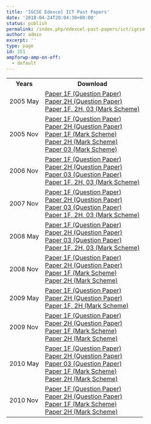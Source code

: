 ```yaml
---
title: 'IGCSE Edexcel ICT Past Papers'
date: '2018-04-24T20:04:30+00:00'
status: publish
permalink: /index.php/edexcel-past-papers/ict/igcse
author: admin
excerpt: ''
type: page
id: 151
ampforwp-amp-on-off:
  - default
---
```


<table class="table table-pastpapers">
  <tbody>
  <tr>
    <th>Years</th>
    <th>Download</th>
  </tr>
  <tr>
    <td>2005 May</td>
    <td>
          <a href="https://www.dropbox.com/s/1nyz37n4xn3jbbr/4385-1F.pdf?dl=1">Paper 1F (Question Paper)</a><br/>
          <a href="https://www.dropbox.com/s/zj5hguu9wtagxub/4385-2H.pdf?dl=1">Paper 2H (Question Paper)</a><br/>
          <a href="https://www.dropbox.com/s/ser1xcoyq29oi0r/IGCSE%20ICT%204385%20Mark%20Scheme.pdf?dl=1">Paper 1F, 2H, 03 (Mark Scheme)</a>
    </td>
  </tr>
  <tr>
    <td>2005 Nov</td>
    <td>
          <a href="https://www.dropbox.com/s/8czbkg04faxn23i/4385-1F.pdf?dl=1">Paper 1F (Question Paper)</a><br/>
          <a href="https://www.dropbox.com/s/rfgnwffzb8cftb6/4385-2H.pdf?dl=1">Paper 2H (Question Paper)</a><br/>
          <a href="https://www.dropbox.com/s/y97afu43ctqbh8t/IGCSE%20ICT%204385%20Mark%20Scheme%20P1F%20Nov%2005%20FINAL.pdf?dl=1">Paper 1F (Mark Scheme)</a><br/>
          <a href="https://www.dropbox.com/s/p94ebxeh34r5g4v/IGCSE%20ICT%204385%20Mark%20Scheme%20P2H%20Nov%2005%20FINAL.pdf?dl=1">Paper 2H (Mark Scheme)</a><br/>
          <a href="https://www.dropbox.com/s/4klt514cq33tgk1/IGCSE%20ICT%20Case%20Study%20%20P03.pdf?dl=1">Paper 03 (Mark Scheme)</a>
    </td>
  </tr>
  <tr>
    <td>2006 Nov</td>
    <td>
          <a href="https://www.dropbox.com/s/31kruxqx1hk8ani/4385-1F.pdf?dl=1">Paper 1F (Question Paper)</a><br/>
          <a href="https://www.dropbox.com/s/ahnb8assx615k78/4385-2H.pdf?dl=1">Paper 2H (Question Paper)</a><br/>
          <a href="https://www.dropbox.com/s/hbv0nkosdrs362w/4385-03.pdf?dl=1">Paper 03 (Question Paper)</a><br/>
          <a href="https://www.dropbox.com/s/ogkbmjt8kk6z35d/Mark_Scheme_4385_Nov%202006.pdf?dl=1">Paper 1F, 2H, 03 (Mark Scheme)</a>
    </td>
  </tr>
  <tr>
    <td>2007 Nov</td>
    <td>
          <a href="https://www.dropbox.com/s/wr0n466u193xnpm/4385-1F.pdf?dl=1">Paper 1F (Question Paper)</a><br/>
          <a href="https://www.dropbox.com/s/cpwn2j12c7g2c4j/4385-2H.pdf?dl=1">Paper 2H (Question Paper)</a><br/>
          <a href="https://www.dropbox.com/s/gog1g45ovowrqck/4385-03.pdf?dl=1">Paper 03 (Question Paper)</a><br/>
          <a href="https://www.dropbox.com/s/yos3zwnyoxx9uhr/325951_4385_IGCSE_ICT_msc_20070104.pdf?dl=1">Paper 1F, 2H, 03 (Mark Scheme)</a>
    </td>
  </tr>
  <tr>
    <td>2008 May</td>
    <td>
          <a href="https://www.dropbox.com/s/4ejeti44drj0vgd/4385-1F.pdf?dl=1">Paper 1F (Question Paper)</a><br/>
          <a href="https://www.dropbox.com/s/midazbo8ityyyy1/4385-2H.pdf?dl=1">Paper 2H (Question Paper)</a><br/>
          <a href="https://www.dropbox.com/s/k84kqwz9hem1gos/4385-03.pdf?dl=1">Paper 03 (Question Paper)</a><br/>
          <a href="https://www.dropbox.com/s/ctqm7zodpa5btvv/4385_IGCSE_ICT__msc_.pdf?dl=1">Paper 1F, 2H, 03 (Mark Scheme)</a>
    </td>
  </tr>
  <tr>
    <td>2008 Nov</td>
    <td>
          <a href="https://www.dropbox.com/s/87rb1ztdweppwf3/4385_1F_que_20081107.pdf?dl=1">Paper 1F (Question Paper)</a><br/>
          <a href="https://www.dropbox.com/s/e34odqvymhr32ff/4385_2H_que_20081107.pdf?dl=1">Paper 2H (Question Paper)</a><br/>
          <a href="https://www.dropbox.com/s/kxn7630c2yqdci7/4385_1F_rms_20090114.pdf?dl=1">Paper 1F (Mark Scheme)</a><br/>
          <a href="https://www.dropbox.com/s/r50rquxbea0ncio/4385_2H_rms_20090114.pdf?dl=1">Paper 2H (Mark Scheme)</a>
    </td>
  </tr>
  <tr>
    <td>2009 May</td>
    <td>
          <a href="https://www.dropbox.com/s/7jk77u4prh05y8b/4385-1F%20Information%20and%20Communication%20Tec.pdf?dl=1">Paper 1F (Question Paper)</a><br/>
          <a href="https://www.dropbox.com/s/lwqxiarz4adgkfg/4385-2H%20Information%20and%20Communication%20Tec.pdf?dl=1">Paper 2H (Question Paper)</a><br/>
          <a href="https://www.dropbox.com/s/l3vjmrtzjyksmu9/iGCSE%20ICT.pdf?dl=1">Paper 1F, 2H (Mark Scheme)</a>
    </td>
  </tr>
  <tr>
    <td>2009 Nov</td>
    <td>
          <a href="https://www.dropbox.com/s/w00z0mior9ps05z/4385_1F_que_20091105.pdf?dl=1">Paper 1F (Question Paper)</a><br/>
          <a href="https://www.dropbox.com/s/hzq2ddzmi14xio9/4385_2H_que_20091105.pdf?dl=1">Paper 2H (Question Paper)</a><br/>
          <a href="https://www.dropbox.com/s/8ztd0i2f9zzotqv/4385_1F_msc_20091215.pdf?dl=1">Paper 1F (Mark Scheme)</a><br/>
          <a href="https://www.dropbox.com/s/czdb1r4qza70vzk/4385_2H_msc_20091130.pdf?dl=1">Paper 2H (Mark Scheme)</a>
    </td>
  </tr>
  <tr>
    <td>2010 May</td>
    <td>
          <a href="https://www.dropbox.com/s/303ioupqzu4axcz/4385_1F_que_20100621.pdf?dl=1">Paper 1F (Question Paper)</a><br/>
          <a href="https://www.dropbox.com/s/3dxuqbp2ji6uf84/4385_2H_que_20100621.pdf?dl=1">Paper 2H (Question Paper)</a><br/>
          <a href="https://www.dropbox.com/s/9kxllxdm4sw6wa9/4385_03_que_20100515.pdf?dl=1">Paper 03 (Question Paper)</a><br/>
          <a href="https://www.dropbox.com/s/9si4ew0p2s7v310/4385_1F_msc_20100712.pdf?dl=1">Paper 1F (Mark Scheme)</a><br/>
          <a href="https://www.dropbox.com/s/9b0s49futc9fygw/4385_2H_msc_20100707.pdf?dl=1">Paper 2H (Mark Scheme)</a>
    </td>
  </tr>
  <tr>
    <td>2010 Nov</td>
    <td>
          <a href="https://www.dropbox.com/s/7cxrur7bjuexefl/4385_1F_que_20101111.pdf?dl=1">Paper 1F (Question Paper)</a><br/>
          <a href="https://www.dropbox.com/s/js17ntf62j8yun3/4385_2H_que_20101111.pdf?dl=1">Paper 2H (Question Paper)</a><br/>
          <a href="https://www.dropbox.com/s/2r675kjhg6smqwz/4385_1F_rms_20101214.pdf?dl=1">Paper 1F (Mark Scheme)</a><br/>
          <a href="https://www.dropbox.com/s/hcm6t6mdzdani8e/4385_2H_rms_20101214.pdf?dl=1">Paper 2H (Mark Scheme)</a>
    </td>
  </tr>
</tbody>
</table>
